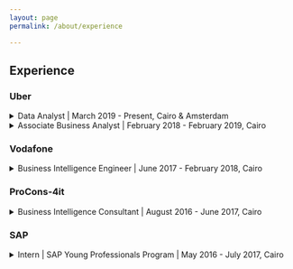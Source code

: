 ```yaml
---
layout: page
permalink: /about/experience

---
```

## Experience
<!--[Uber](#uber) | [Vodafone](#vodafone) | [ProCons-4it](#ProCons-4it) | [SAP](#SAP)-->

### <a name="uber"></a> Uber

<details>
  <summary>Data Analyst | March 2019 - Present, Cairo & Amsterdam
 </summary>
<ul>
  <li>Leading designing, implementation and maintenance a centralized data infrastructure</li>
  <li>Creating, maintaining scorecards served as inputs to track business performance</li>
  <li>Creating, designing and supporting centralized dashboards for to be used by business teams</li>
  <li>Several short term projects for advanced analytics (Real-Time dashboards, Self-service analytics tools and forecasting model implementation using FB prophet)</li>
</ul>
</details>


<details>
  <summary>Associate Business Analyst |  February 2018 - February 2019, Cairo
 </summary>
<ul>
  <li>Managed both business planning and A&I role supporting Eats community operations</li>
  <li>Built tools to ensure data quality and flag data issues to the engineering teams</li>
  <li>Helped business to drive efficiency through data analyses</li>
</ul>
</details>

<p></p>

### <a name="vodafone"></a> Vodafone

<details>
  <summary>Business Intelligence Engineer | June 2017 - February 2018,  Cairo
 </summary>
<ul>
  <li>Creating ELT jobs to extract the data from various data sources into Hadoop</li>
  <li>Utilizing SQL on Hadoop tools for data discovery, analysis, and manipulation</li>
  <li>Creating dashboards and reports to match the business requirements</li>
</ul>
</details>

<p></p>

### <a name="ProCons-4it"></a>  ProCons-4it
<details>
  <summary>Business Intelligence Consultant | August 2016 - June 2017,  Cairo
 </summary>
<ul>
  <li>Translate business requirements into specifications used to implement the required reports and dashboards</li>
  <li>Analyze, Design, Development, Testing and Implementation of BI Solutions on SAP ERP</li>
  <li>Analyze, Design and Create HANA data models to support various reporting</li>
</ul>
</details>

<p></p>

### <a name="SAP"></a> SAP
<details>
  <summary>Intern | SAP Young Professionals Program | May 2016 - July 2017,  Cairo
 </summary>

  Comprehensive 3 months training program covering a full development plan including personal and business skills to enable functional and technical knowledge of SAP solutions.

</details>




